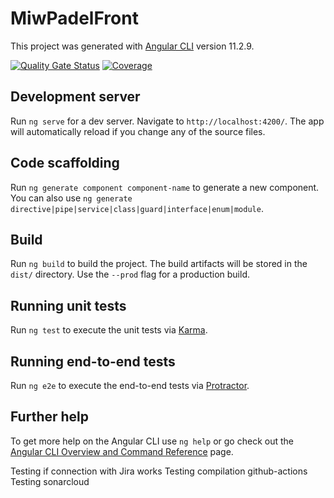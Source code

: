 # MiwPadelFront

This project was generated with [Angular CLI](https://github.com/angular/angular-cli) version 11.2.9.

[![Quality Gate Status](https://sonarcloud.io/api/project_badges/measure?project=aamarinho_miw-padel-front&metric=alert_status)](https://sonarcloud.io/dashboard?id=aamarinho_miw-padel-front)
[![Coverage](https://sonarcloud.io/api/project_badges/measure?project=aamarinho_miw-padel-front&metric=coverage)](https://sonarcloud.io/dashboard?id=aamarinho_miw-padel-front)

## Development server

Run `ng serve` for a dev server. Navigate to `http://localhost:4200/`. The app will automatically reload if you change any of the source files.

## Code scaffolding

Run `ng generate component component-name` to generate a new component. You can also use `ng generate directive|pipe|service|class|guard|interface|enum|module`.

## Build

Run `ng build` to build the project. The build artifacts will be stored in the `dist/` directory. Use the `--prod` flag for a production build.

## Running unit tests

Run `ng test` to execute the unit tests via [Karma](https://karma-runner.github.io).

## Running end-to-end tests

Run `ng e2e` to execute the end-to-end tests via [Protractor](http://www.protractortest.org/).

## Further help

To get more help on the Angular CLI use `ng help` or go check out the [Angular CLI Overview and Command Reference](https://angular.io/cli) page.

Testing if connection with Jira works
Testing compilation github-actions
Testing sonarcloud
